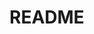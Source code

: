 # README
<!-- [README.md] NO code -->

<!-- 
## ↓ テーブルテンプレート

テーブル
|Column |Type |Options |
||||

※例※※
|Column   |Type  |Options    |
|nickname |string|null: false|
|email    |string|null: false, unique: true|
※※※※※

### Association

※例※※
- has_many :books
- belongs_to :user
※※※※※

-->
